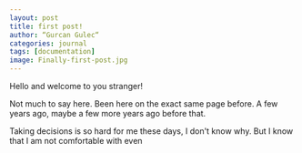 ```yaml
---
layout: post
title: first post!
author: “Gurcan Gulec“
categories: journal
tags: [documentation]
image: Finally-first-post.jpg
---
```


Hello and welcome to you stranger!

Not much to say here. Been here on the exact same page before. A few years ago, maybe a few more years ago before that.

Taking decisions is so hard for me these days, I don't know why. But I know that I am not comfortable with even 